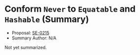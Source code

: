 # Conform `Never` to `Equatable` and `Hashable` (Summary)

* Proposal: [SE-0215](https://github.com/apple/swift-evolution/blob/main/proposals/0215-conform-never-to-hashable-and-equatable.md)
* Summary Author: N/A

Not yet summarized.
